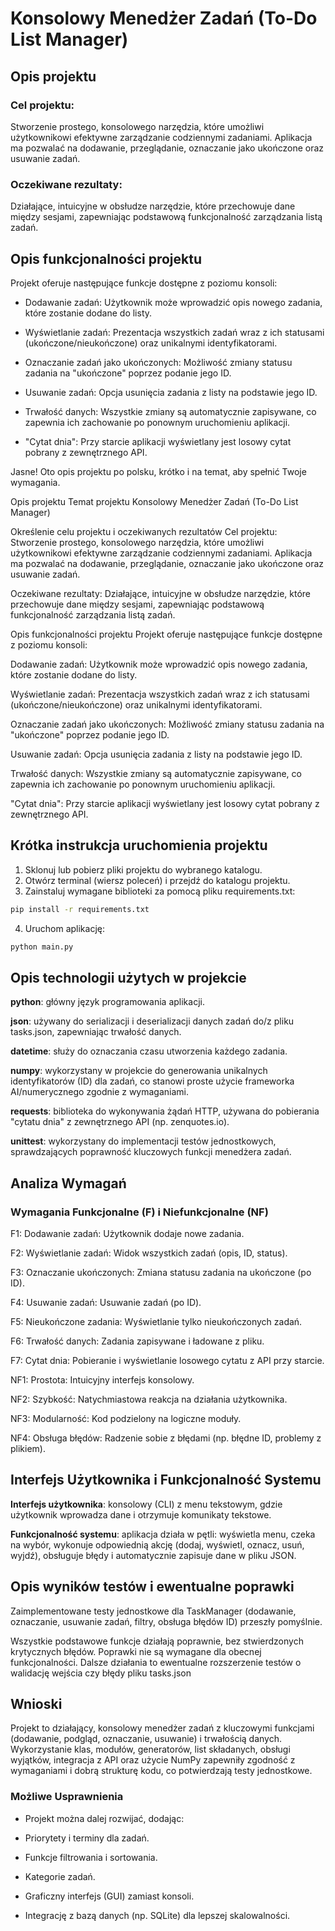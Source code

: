 # Konsolowy Menedżer Zadań (To-Do List Manager)
## Opis projektu

### Cel projektu: 
Stworzenie prostego, konsolowego narzędzia, które umożliwi użytkownikowi efektywne zarządzanie codziennymi zadaniami. Aplikacja ma pozwalać na dodawanie, przeglądanie, oznaczanie jako ukończone oraz usuwanie zadań.

### Oczekiwane rezultaty: 
Działające, intuicyjne w obsłudze narzędzie, które przechowuje dane między sesjami, zapewniając podstawową funkcjonalność zarządzania listą zadań.

## Opis funkcjonalności projektu
Projekt oferuje następujące funkcje dostępne z poziomu konsoli:

- Dodawanie zadań: Użytkownik może wprowadzić opis nowego zadania, które zostanie dodane do listy.

- Wyświetlanie zadań: Prezentacja wszystkich zadań wraz z ich statusami (ukończone/nieukończone) oraz unikalnymi identyfikatorami.

- Oznaczanie zadań jako ukończonych: Możliwość zmiany statusu zadania na "ukończone" poprzez podanie jego ID.

- Usuwanie zadań: Opcja usunięcia zadania z listy na podstawie jego ID.

- Trwałość danych: Wszystkie zmiany są automatycznie zapisywane, co zapewnia ich zachowanie po ponownym uruchomieniu aplikacji.

- "Cytat dnia": Przy starcie aplikacji wyświetlany jest losowy cytat pobrany z zewnętrznego API.

Jasne! Oto opis projektu po polsku, krótko i na temat, aby spełnić Twoje wymagania.

Opis projektu
Temat projektu
Konsolowy Menedżer Zadań (To-Do List Manager)

Określenie celu projektu i oczekiwanych rezultatów
Cel projektu: Stworzenie prostego, konsolowego narzędzia, które umożliwi użytkownikowi efektywne zarządzanie codziennymi zadaniami. Aplikacja ma pozwalać na dodawanie, przeglądanie, oznaczanie jako ukończone oraz usuwanie zadań.

Oczekiwane rezultaty: Działające, intuicyjne w obsłudze narzędzie, które przechowuje dane między sesjami, zapewniając podstawową funkcjonalność zarządzania listą zadań.

Opis funkcjonalności projektu
Projekt oferuje następujące funkcje dostępne z poziomu konsoli:

Dodawanie zadań: Użytkownik może wprowadzić opis nowego zadania, które zostanie dodane do listy.

Wyświetlanie zadań: Prezentacja wszystkich zadań wraz z ich statusami (ukończone/nieukończone) oraz unikalnymi identyfikatorami.

Oznaczanie zadań jako ukończonych: Możliwość zmiany statusu zadania na "ukończone" poprzez podanie jego ID.

Usuwanie zadań: Opcja usunięcia zadania z listy na podstawie jego ID.

Trwałość danych: Wszystkie zmiany są automatycznie zapisywane, co zapewnia ich zachowanie po ponownym uruchomieniu aplikacji.

"Cytat dnia": Przy starcie aplikacji wyświetlany jest losowy cytat pobrany z zewnętrznego API.

## Krótka instrukcja uruchomienia projektu
1. Sklonuj lub pobierz pliki projektu do wybranego katalogu.
2. Otwórz terminal (wiersz poleceń) i przejdź do katalogu projektu.
3. Zainstaluj wymagane biblioteki za pomocą pliku requirements.txt:
```bash
pip install -r requirements.txt
```
4. Uruchom aplikację:
```bash
python main.py
```

## Opis technologii użytych w projekcie
**python**: główny język programowania aplikacji.

**json**: używany do serializacji i deserializacji danych zadań do/z pliku tasks.json, zapewniając trwałość danych.

**datetime**: służy do oznaczania czasu utworzenia każdego zadania.

**numpy**: wykorzystany w projekcie do generowania unikalnych identyfikatorów (ID) dla zadań, co stanowi proste użycie frameworka AI/numerycznego zgodnie z wymaganiami.

**requests**: biblioteka do wykonywania żądań HTTP, używana do pobierania "cytatu dnia" z zewnętrznego API (np. zenquotes.io).

**unittest**: wykorzystany do implementacji testów jednostkowych, sprawdzających poprawność kluczowych funkcji menedżera zadań.


## Analiza Wymagań

### Wymagania Funkcjonalne (F) i Niefunkcjonalne (NF)
F1: Dodawanie zadań: Użytkownik dodaje nowe zadania.

F2: Wyświetlanie zadań: Widok wszystkich zadań (opis, ID, status).

F3: Oznaczanie ukończonych: Zmiana statusu zadania na ukończone (po ID).

F4: Usuwanie zadań: Usuwanie zadań (po ID).

F5: Nieukończone zadania: Wyświetlanie tylko nieukończonych zadań.

F6: Trwałość danych: Zadania zapisywane i ładowane z pliku.

F7: Cytat dnia: Pobieranie i wyświetlanie losowego cytatu z API przy starcie.

NF1: Prostota: Intuicyjny interfejs konsolowy.

NF2: Szybkość: Natychmiastowa reakcja na działania użytkownika.

NF3: Modularność: Kod podzielony na logiczne moduły.

NF4: Obsługa błędów: Radzenie sobie z błędami (np. błędne ID, problemy z plikiem).

## Interfejs Użytkownika i Funkcjonalność Systemu

**Interfejs użytkownika**: konsolowy (CLI) z menu tekstowym, gdzie użytkownik wprowadza dane i otrzymuje komunikaty tekstowe.

**Funkcjonalność systemu**: aplikacja działa w pętli: wyświetla menu, czeka na wybór, wykonuje odpowiednią akcję (dodaj, wyświetl, oznacz, usuń, wyjdź), obsługuje błędy i automatycznie zapisuje dane w pliku JSON.

## Opis wyników testów i ewentualne poprawki
Zaimplementowane testy jednostkowe dla TaskManager (dodawanie, oznaczanie, usuwanie zadań, filtry, obsługa błędów ID) przeszły pomyślnie.

Wszystkie podstawowe funkcje działają poprawnie, bez stwierdzonych krytycznych błędów. Poprawki nie są wymagane dla obecnej funkcjonalności. Dalsze działania to ewentualne rozszerzenie testów o walidację wejścia czy błędy pliku tasks.json

## Wnioski
Projekt to działający, konsolowy menedżer zadań z kluczowymi funkcjami (dodawanie, podgląd, oznaczanie, usuwanie) i trwałością danych. Wykorzystanie klas, modułów, generatorów, list składanych, obsługi wyjątków, integracja z API oraz użycie NumPy zapewniły zgodność z wymaganiami i dobrą strukturę kodu, co potwierdzają testy jednostkowe.

### Możliwe Usprawnienia
- Projekt można dalej rozwijać, dodając:

- Priorytety i terminy dla zadań.

- Funkcje filtrowania i sortowania.

- Kategorie zadań.

- Graficzny interfejs (GUI) zamiast konsoli.

- Integrację z bazą danych (np. SQLite) dla lepszej skalowalności.
